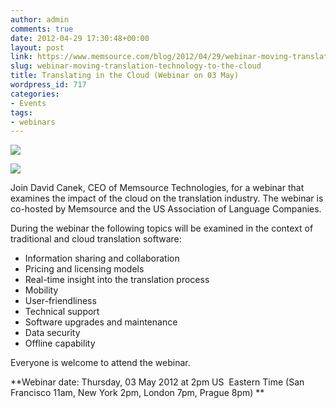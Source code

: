 ```yaml
---
author: admin
comments: true
date: 2012-04-29 17:30:48+00:00
layout: post
link: https://www.memsource.com/blog/2012/04/29/webinar-moving-translation-technology-to-the-cloud/
slug: webinar-moving-translation-technology-to-the-cloud
title: Translating in the Cloud (Webinar on 03 May)
wordpress_id: 717
categories:
- Events
tags:
- webinars
---
```


[![](/wp-content/uploads/2012/04/ALC.png)](http://alcus.org/)

[![](/wp-content/uploads/2012/04/MemSource-Cloud3-300x94.png)](http://www.memsource.com/)

Join David Canek, CEO of Memsource Technologies, for a webinar that examines the impact of the cloud on the translation industry. The webinar is co-hosted by Memsource and the US Association of Language Companies.<!-- more -->

During the webinar the following topics will be examined in the context of traditional and cloud translation software:

- Information sharing and collaboration
- Pricing and licensing models
- Real-time insight into the translation process
- Mobility
- User-friendliness
- Technical support
- Software upgrades and maintenance
- Data security
- Offline capability

Everyone is welcome to attend the webinar.

**Webinar date: Thursday, 03 May 2012 at 2pm US  Eastern Time (San Francisco 11am, New York 2pm, London 7pm, Prague 8pm) **
